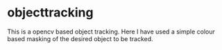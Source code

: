 # objecttracking
This is a opencv based object tracking. Here I have used a simple colour based masking of the desired object to be tracked.
